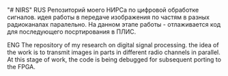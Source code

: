 "# NIRS"
RUS
Репозиторий моего НИРСа по цифровой обработке сигналов. идея работы в передаче изображения по частям в разных радиоканалах паралельно. На данном этапе работы - отлаживается код для последующего посртирования в ПЛИС.

ENG
The repository of my research on digital signal processing. the idea of the work is to transmit images in parts in different radio channels in parallel. At this stage of work, the code is being debugged for subsequent porting to the FPGA.
